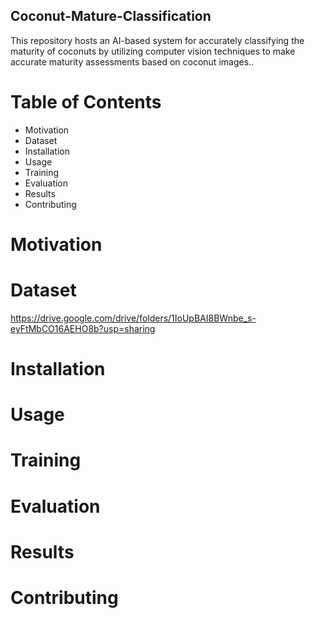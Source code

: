 ## Coconut-Mature-Classification
This repository hosts an AI-based system for accurately classifying the maturity of coconuts by utilizing computer vision techniques to make accurate maturity assessments based on coconut images..

# Table of Contents
* Motivation
* Dataset
* Installation
* Usage
* Training
* Evaluation
* Results
* Contributing

# Motivation
# Dataset
https://drive.google.com/drive/folders/1IoUpBAI8BWnbe_s-eyFtMbCO16AEHO8b?usp=sharing
# Installation
# Usage
# Training
# Evaluation
# Results
# Contributing
